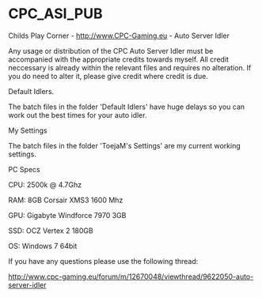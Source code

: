 CPC_ASI_PUB
===========

Childs Play Corner - http://www.CPC-Gaming.eu - Auto Server Idler

Any usage or distribution of the CPC Auto Server Idler must be accompanied with the appropriate credits towards myself. All credit neccessary is already within the relevant files and requires no alteration. If you do need to alter it, please give credit where credit is due.

Default Idlers.

The batch files in the folder 'Default Idlers' have huge delays so you can work out the best times for your auto idler.

My Settings

The batch files in the folder 'ToejaM's Settings' are my current working settings.

PC Specs

CPU: 2500k @ 4.7Ghz

RAM: 8GB Corsair XMS3 1600 Mhz

GPU: Gigabyte Windforce 7970 3GB

SSD: OCZ Vertex 2 180GB

OS: Windows 7 64bit


If you have any questions please use the following thread:

http://www.cpc-gaming.eu/forum/m/12670048/viewthread/9622050-auto-server-idler